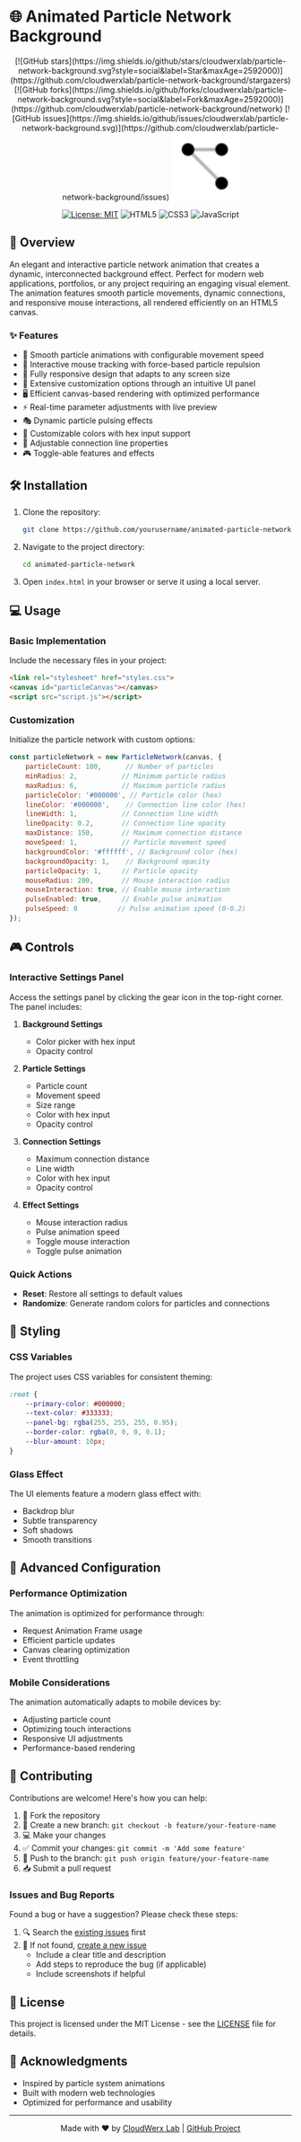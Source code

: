 # 🌐 Animated Particle Network Background

<div align="center">
  [![GitHub stars](https://img.shields.io/github/stars/cloudwerxlab/particle-network-background.svg?style=social&label=Star&maxAge=2592000)](https://github.com/cloudwerxlab/particle-network-background/stargazers)
  [![GitHub forks](https://img.shields.io/github/forks/cloudwerxlab/particle-network-background.svg?style=social&label=Fork&maxAge=2592000)](https://github.com/cloudwerxlab/particle-network-background/network)
  [![GitHub issues](https://img.shields.io/github/issues/cloudwerxlab/particle-network-background.svg)](https://github.com/cloudwerxlab/particle-network-background/issues)
  <img src="favicon.svg" alt="Particle Network Logo" width="120">
  
  [![License: MIT](https://img.shields.io/badge/License-MIT-blue.svg)](https://opensource.org/licenses/MIT)
  ![HTML5](https://img.shields.io/badge/html5-%23E34F26.svg?style=flat&logo=html5&logoColor=white)
  ![CSS3](https://img.shields.io/badge/css3-%231572B6.svg?style=flat&logo=css3&logoColor=white)
  ![JavaScript](https://img.shields.io/badge/javascript-%23323330.svg?style=flat&logo=javascript&logoColor=%23F7DF1E)
</div>

## 🚀 Overview

An elegant and interactive particle network animation that creates a dynamic, interconnected background effect. Perfect for modern web applications, portfolios, or any project requiring an engaging visual element. The animation features smooth particle movements, dynamic connections, and responsive mouse interactions, all rendered efficiently on an HTML5 canvas.

### ✨ Features

- 🎯 Smooth particle animations with configurable movement speed
- 🔄 Interactive mouse tracking with force-based particle repulsion
- 📱 Fully responsive design that adapts to any screen size
- 🎨 Extensive customization options through an intuitive UI panel
- 🖥️ Efficient canvas-based rendering with optimized performance
- ⚡ Real-time parameter adjustments with live preview
- 🎭 Dynamic particle pulsing effects
- 🌈 Customizable colors with hex input support
- 🔗 Adjustable connection line properties
- 🎮 Toggle-able features and effects

## 🛠️ Installation

1. Clone the repository:
   ```bash
   git clone https://github.com/yourusername/animated-particle-network.git
   ```

2. Navigate to the project directory:
   ```bash
   cd animated-particle-network
   ```

3. Open `index.html` in your browser or serve it using a local server.

## 💻 Usage

### Basic Implementation

Include the necessary files in your project:

```html
<link rel="stylesheet" href="styles.css">
<canvas id="particleCanvas"></canvas>
<script src="script.js"></script>
```

### Customization

Initialize the particle network with custom options:

```javascript
const particleNetwork = new ParticleNetwork(canvas, {
    particleCount: 100,      // Number of particles
    minRadius: 2,           // Minimum particle radius
    maxRadius: 6,           // Maximum particle radius
    particleColor: '#000000', // Particle color (hex)
    lineColor: '#000000',    // Connection line color (hex)
    lineWidth: 1,           // Connection line width
    lineOpacity: 0.2,       // Connection line opacity
    maxDistance: 150,       // Maximum connection distance
    moveSpeed: 1,           // Particle movement speed
    backgroundColor: '#ffffff', // Background color (hex)
    backgroundOpacity: 1,    // Background opacity
    particleOpacity: 1,     // Particle opacity
    mouseRadius: 200,       // Mouse interaction radius
    mouseInteraction: true, // Enable mouse interaction
    pulseEnabled: true,     // Enable pulse animation
    pulseSpeed: 0          // Pulse animation speed (0-0.2)
});
```

## 🎮 Controls

### Interactive Settings Panel

Access the settings panel by clicking the gear icon in the top-right corner. The panel includes:

1. **Background Settings**
   - Color picker with hex input
   - Opacity control

2. **Particle Settings**
   - Particle count
   - Movement speed
   - Size range
   - Color with hex input
   - Opacity control

3. **Connection Settings**
   - Maximum connection distance
   - Line width
   - Color with hex input
   - Opacity control

4. **Effect Settings**
   - Mouse interaction radius
   - Pulse animation speed
   - Toggle mouse interaction
   - Toggle pulse animation

### Quick Actions
- **Reset**: Restore all settings to default values
- **Randomize**: Generate random colors for particles and connections

## 🎨 Styling

### CSS Variables

The project uses CSS variables for consistent theming:

```css
:root {
    --primary-color: #000000;
    --text-color: #333333;
    --panel-bg: rgba(255, 255, 255, 0.95);
    --border-color: rgba(0, 0, 0, 0.1);
    --blur-amount: 10px;
}
```

### Glass Effect

The UI elements feature a modern glass effect with:
- Backdrop blur
- Subtle transparency
- Soft shadows
- Smooth transitions

## 🔧 Advanced Configuration

### Performance Optimization

The animation is optimized for performance through:
- Request Animation Frame usage
- Efficient particle updates
- Canvas clearing optimization
- Event throttling

### Mobile Considerations

The animation automatically adapts to mobile devices by:
- Adjusting particle count
- Optimizing touch interactions
- Responsive UI adjustments
- Performance-based rendering

## 🤝 Contributing

Contributions are welcome! Here's how you can help:

1. 🍴 Fork the repository
2. 🌿 Create a new branch: `git checkout -b feature/your-feature-name`
3. 💻 Make your changes
4. ✅ Commit your changes: `git commit -m 'Add some feature'`
5. 🚀 Push to the branch: `git push origin feature/your-feature-name`
6. 📥 Submit a pull request

### Issues and Bug Reports

Found a bug or have a suggestion? Please check these steps:

1. 🔍 Search the [existing issues](https://github.com/cloudwerxlab/particle-network-background/issues) first
2. 📝 If not found, [create a new issue](https://github.com/cloudwerxlab/particle-network-background/issues/new)
   - Include a clear title and description
   - Add steps to reproduce the bug (if applicable)
   - Include screenshots if helpful

## 📄 License

This project is licensed under the MIT License - see the [LICENSE](LICENSE) file for details.

## 🙏 Acknowledgments

- Inspired by particle system animations
- Built with modern web technologies
- Optimized for performance and usability

---

<div align="center">
  Made with ❤️ by <a href="https://cloudwerxlab.com">CloudWerx Lab</a> | <a href="https://github.com/cloudwerxlab/particle-network-background">GitHub Project</a>
</div>

